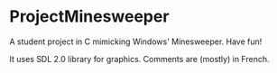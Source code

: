 # ProjectMinesweeper
A student project in C mimicking Windows' Minesweeper. Have fun!

It uses SDL 2.0 library for graphics.
Comments are (mostly) in French.
